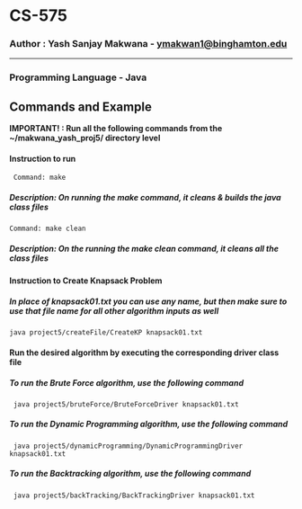 # CS-575

### Author : Yash Sanjay Makwana - ymakwan1@binghamton.edu

-----------------------------------------------------------------------

### Programming Language - Java

## Commands and Example

 **IMPORTANT! : Run all the following commands from the ~/makwana_yash_proj5/ directory level**

#### Instruction to run

     Command: make

##### Description: On running the **make** command, it cleans & builds the java class files

    Command: make clean

##### Description: On the running the **make clean** command, it cleans all the class files

#### Instruction to Create Knapsack Problem

##### In place of knapsack01.txt you can use any name, but then make sure to use that file name for all other algorithm inputs as well

    java project5/createFile/CreateKP knapsack01.txt

#### Run the desired algorithm by executing the corresponding driver class file

##### To run the Brute Force algorithm, use the following command

     java project5/bruteForce/BruteForceDriver knapsack01.txt

##### To run the Dynamic Programming algorithm, use the following command

     java project5/dynamicProgramming/DynamicProgrammingDriver knapsack01.txt

##### To run the Backtracking algorithm, use the following command

     java project5/backTracking/BackTrackingDriver knapsack01.txt
